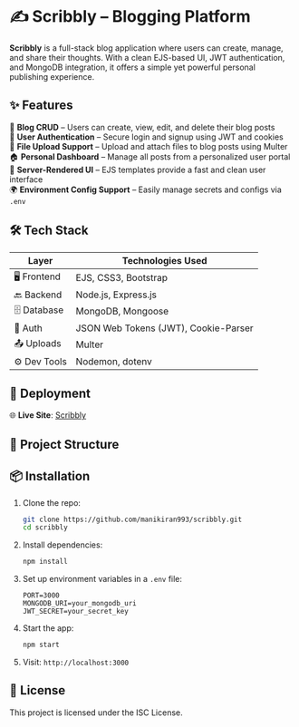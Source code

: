 # ✍️ Scribbly – Blogging Platform

**Scribbly** is a full-stack blog application where users can create, manage, and share their thoughts. With a clean EJS-based UI, JWT authentication, and MongoDB integration, it offers a simple yet powerful personal publishing experience.

## ✨ Features

📝 **Blog CRUD** – Users can create, view, edit, and delete their blog posts  
👤 **User Authentication** – Secure login and signup using JWT and cookies  
📁 **File Upload Support** – Upload and attach files to blog posts using Multer  
🏠 **Personal Dashboard** – Manage all posts from a personalized user portal  
🎨 **Server-Rendered UI** – EJS templates provide a fast and clean user interface  
🌍 **Environment Config Support** – Easily manage secrets and configs via `.env`  

## 🛠️ Tech Stack

| Layer        | Technologies Used                           |
|--------------|---------------------------------------------|
| 🖥️ Frontend   | EJS, CSS3, Bootstrap                        |
| 🔙 Backend    | Node.js, Express.js                         |
| 🗄️ Database   | MongoDB, Mongoose                           |
| 🔐 Auth       | JSON Web Tokens (JWT), Cookie-Parser        |
| 📤 Uploads    | Multer                                      |
| ⚙️ Dev Tools  | Nodemon, dotenv                             |

## 🔗 Deployment

🌐 **Live Site**: [Scribbly](https://scribbly-qw4o.onrender.com)

## 📂 Project Structure


## 📦 Installation

1. Clone the repo:
   ```bash
   git clone https://github.com/manikiran993/scribbly.git
   cd scribbly
   ```

2. Install dependencies:
   ```bash
   npm install
   ```

3. Set up environment variables in a `.env` file:
   ```
   PORT=3000
   MONGODB_URI=your_mongodb_uri
   JWT_SECRET=your_secret_key
   ```

4. Start the app:
   ```bash
   npm start
   ```

5. Visit: `http://localhost:3000`


## 📄 License

This project is licensed under the ISC License.

